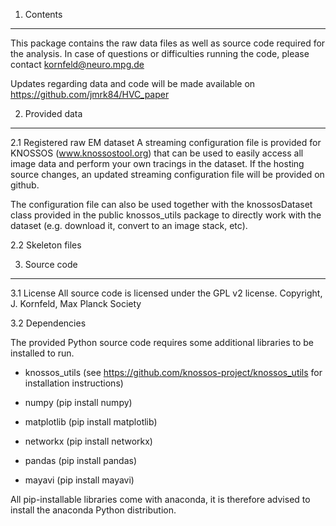 1. Contents
-------------------
This package contains the raw data files as well as source code required for
the analysis. In case of questions or difficulties running the code, please contact
kornfeld@neuro.mpg.de

Updates regarding data and code will be made available on
https://github.com/jmrk84/HVC_paper


2. Provided data
-------------------
2.1 Registered raw EM dataset
A streaming configuration file is provided for KNOSSOS (www.knossostool.org) that can be used
to easily access all image data and perform your own tracings in the dataset. If the hosting source
changes, an updated streaming configuration file will be provided on github.

The configuration file can also be used together with the knossosDataset class provided
in the public knossos_utils package to directly work with the dataset (e.g. download it, convert
to an image stack, etc).

2.2 Skeleton files


3. Source code
-------------------
3.1  License
All source code is licensed under the GPL v2 license. 
Copyright, J. Kornfeld, Max Planck Society

3.2 Dependencies

The provided Python source code requires some additional libraries to be installed to run.
* knossos_utils (see https://github.com/knossos-project/knossos_utils for installation
instructions)

* numpy (pip install numpy)
* matplotlib (pip install matplotlib)
* networkx (pip install networkx)
* pandas (pip install pandas)
* mayavi (pip install mayavi)

All pip-installable libraries come with anaconda, it is therefore advised to install the
anaconda Python distribution.
